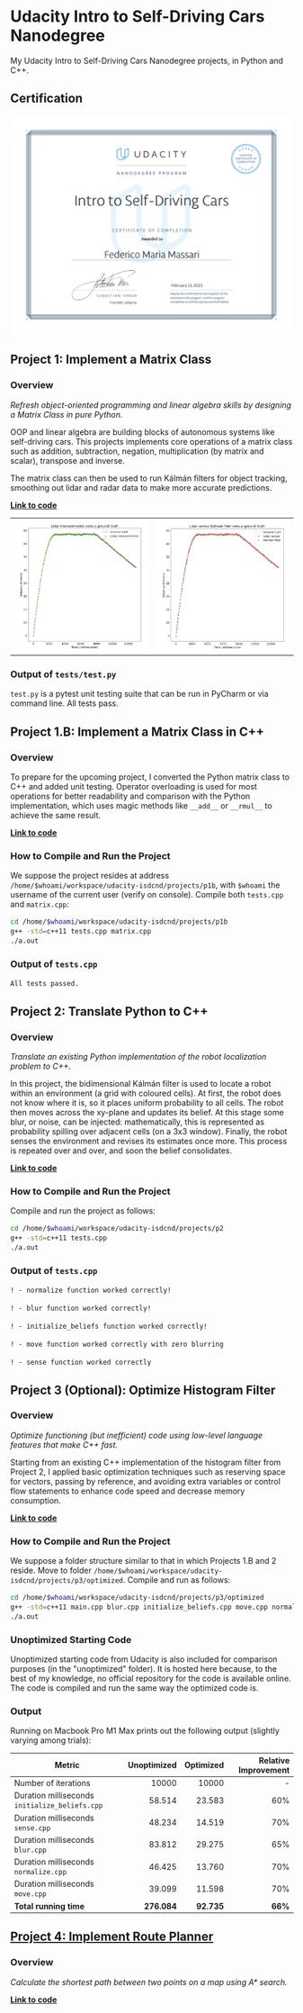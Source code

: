 # Udacity Intro to Self-Driving Cars Nanodegree

My Udacity Intro to Self-Driving Cars Nanodegree projects, in Python and C++.

## Certification

![Certificate of Completion](certificate-of-completion.png)

## Project 1: Implement a Matrix Class

### Overview

_Refresh object-oriented programming and linear algebra skills by designing a Matrix Class in pure Python._

OOP and linear algebra are building blocks of autonomous systems like self-driving cars. This projects implements core operations of a matrix class such as addition, subtraction, negation, multiplication (by matrix and scalar), transpose and inverse.

The matrix class can then be used to run Kálmán filters for object tracking, smoothing out lidar and radar data to make more accurate predictions.

__[Link to code](/projects/p1)__

<table>
  <tr>
    <td align="center"><img align="center" src="./projects/p1/img/img0.png"/></td>
    <td align="center"><img align="center" src="./projects/p1/img/img1.png"/></td>
  </tr>
</table>

### Output of `tests/test.py`

`test.py` is a pytest unit testing suite that can be run in PyCharm or via command line. All tests pass.

## Project 1.B: Implement a Matrix Class in C++

### Overview

To prepare for the upcoming project, I converted the Python matrix class to C++ and added unit testing. Operator overloading is used for most operations for better readability and comparison with the Python implementation, which uses magic methods like `__add__` or `__rmul__` to achieve the same result.

__[Link to code](/projects/p1b)__

### How to Compile and Run the Project

We suppose the project resides at address `/home/$whoami/workspace/udacity-isdcnd/projects/p1b`, with `$whoami` the username of the current user (verify on console). Compile both `tests.cpp` and `matrix.cpp`:

```bash
cd /home/$whoami/workspace/udacity-isdcnd/projects/p1b
g++ -std=c++11 tests.cpp matrix.cpp
./a.out
```

### Output of `tests.cpp`

```
All tests passed.
```

## Project 2: Translate Python to C++

### Overview

_Translate an existing Python implementation of the robot localization problem to C++._

In this project, the bidimensional Kálmán filter is used to locate a robot within an environment (a grid with coloured cells). At first, the robot does not know where it is, so it places uniform probability to all cells. The robot then moves across the xy-plane and updates its belief. At this stage some blur, or noise, can be injected: mathematically, this is represented as probability spilling over adjacent cells (on a 3x3 window). Finally, the robot senses the environment and revises its estimates once more. This process is repeated over and over, and soon the belief consolidates.

__[Link to code](/projects/p2)__

### How to Compile and Run the Project

Compile and run the project as follows:

```bash
cd /home/$whoami/workspace/udacity-isdcnd/projects/p2
g++ -std=c++11 tests.cpp
./a.out
```

### Output of `tests.cpp`

```
! - normalize function worked correctly!

! - blur function worked correctly!

! - initialize_beliefs function worked correctly!

! - move function worked correctly with zero blurring

! - sense function worked correctly
```

## Project 3 (Optional): Optimize Histogram Filter

### Overview

_Optimize functioning (but inefficient) code using low-level language features that make C++ fast._

Starting from an existing C++ implementation of the histogram filter from Project 2, I applied basic optimization techniques such as reserving space for vectors, passing by reference, and avoiding extra variables or control flow statements to enhance code speed and decrease memory consumption.

__[Link to code](/projects/p3)__

### How to Compile and Run the Project

We suppose a folder structure similar to that in which Projects 1.B and 2 reside. Move to folder `/home/$whoami/workspace/udacity-isdcnd/projects/p3/optimized`. Compile and run as follows:

```bash
cd /home/$whoami/workspace/udacity-isdcnd/projects/p3/optimized
g++ -std=c++11 main.cpp blur.cpp initialize_beliefs.cpp move.cpp normalize.cpp print.cpp sense.cpp zeros.cpp
./a.out
```

### Unoptimized Starting Code

Unoptimized starting code from Udacity is also included for comparison purposes (in the "unoptimized" folder). It is hosted here because, to the best of my knowledge, no official repository for the code is available online. The code is compiled and run the same way the optimized code is.

### Output

Running on Macbook Pro M1 Max prints out the following output (slightly varying among trials):

| Metric | Unoptimized | Optimized | Relative Improvement |
|----------|------:|------:|------:|
| Number of iterations | 10000 | 10000 | - |
| Duration milliseconds `initialize_beliefs.cpp` | 58.514 | 23.583 | 60% |
| Duration milliseconds `sense.cpp` | 48.234 | 14.519 | 70% |
| Duration milliseconds `blur.cpp` | 83.812 | 29.275 | 65% |
| Duration milliseconds `normalize.cpp` | 46.425 | 13.760 | 70% |
| Duration milliseconds `move.cpp` | 39.099 | 11.598 | 70% |
| __Total running time__ | __276.084__ | __92.735__ | __66%__ |

## [Project 4: Implement Route Planner](/projects/p4/p4-implement-route-planner.md)

### Overview

_Calculate the shortest path between two points on a map using A* search._

__[Link to code](/projects/p4)__

[](./projects/p4/img/a-star-search.png)
